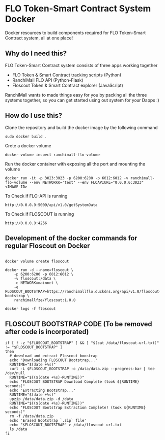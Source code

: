 # FLO Token-Smart Contract System Docker 

Docker resources to build components required for FLO Token-Smart Contract system, all at one place! 

## Why do I need this? 

FLO Token-Smart Contract system consists of three apps working together 
* FLO Token & Smart Contract tracking scripts (Python)
* RanchiMall FLO API (Python-Flask)
* Floscout Token & Smart Contract explorer (JavaScript)

RanchiMall wants to made things easy for you by packing all the three systems together, so you can get started using out system for your Dapps :) 

## How do I use this?

Clone the repository and build the docker image by the following command

```
sudo docker build .
```

Crete a docker volume

```
docker volume inspect ranchimall-flo-volume
```

Run the docker container with exposing all the port and mounting the volume

```
docker run -it -p 3023:3023 -p 6200:6200 -p 6012:6012 -v ranchimall-flo-volume --env NETWORKK='test' --env FLOAPIURL="0.0.0.0:3023" <IMAGE-ID>
```

To Check if FLO-API is running

```
http://0.0.0.0:5009/api/v1.0/getSystemData
```

To Check if FLOSCOUT is running

```
http://0.0.0.0:4256
```

## Development of the docker commands for regular Floscout on Docker

```

docker volume create floscout

docker run -d --name=floscout \
    -p 6200:6200 -p 6012:6012 \
    -v floscout:/data \
    -e NETWORK=mainnet \
    -e FLOSCOUT_BOOTSTRAP=https://ranchimallflo.duckdns.org/api/v1.0/floscout-bootstrap \
    ranchimallfze/floscout:1.0.0

docker logs -f floscout

```

## FLOSCOUT BOOTSTRAP CODE (To be removed after code is incorporated)

```
if [ ! -z "$FLOSCOUT_BOOTSTRAP" ] && [ "$(cat /data/floscout-url.txt)" != "$FLOSCOUT_BOOTSTRAP" ]
then
  # download and extract Floscout boostrap
  echo 'Downloading FLOSCOUT Bootstrap...'
  RUNTIME="$(date +%s)"
  curl -L $FLOSCOUT_BOOTSTRAP -o /data/data.zip --progress-bar | tee /dev/null
  RUNTIME="$(($(date +%s)-RUNTIME))"
  echo "FLOSCOUT BOOTSTRAP Download Complete (took ${RUNTIME} seconds)"
  echo 'Extracting Bootstrap...'
  RUNTIME="$(date +%s)"
  upzip /data/data.zip -d /data
  RUNTIME="$(($(date +%s)-RUNTIME))"
  echo "FLOSCOUT Bootstrap Extraction Complete! (took ${RUNTIME} seconds)"
  rm -f /data/data.zip
  echo 'Erased Bootstrap `.zip` file'
  echo "$FLOSCOUT_BOOTSTRAP" > /data/floscout-url.txt
  ls /data
fi
```